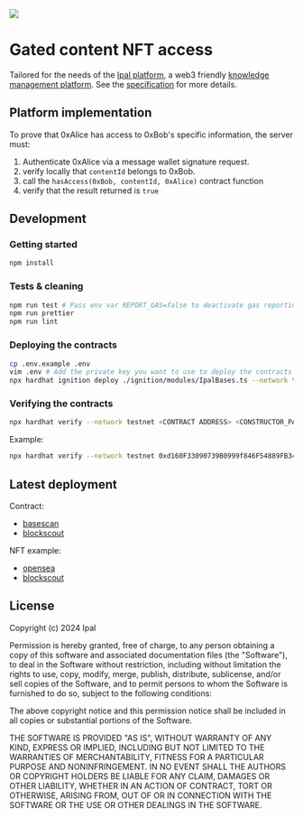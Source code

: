 ![](https://i-p.rmcdn.net/65fd9abf114acc00326b972c/4693032/image-dbef989c-7504-46cf-97e1-410a19916f20.png?e=webp&nll=true)

# Gated content NFT access

Tailored for the needs of the [Ipal platform](https://app.ipal.network/), a web3 friendly [knowledge management platform](https://en.wikipedia.org/wiki/Knowledge_management_software).
See the [specification](./contracts/erc4908/README.md) for more details.

## Platform implementation

To prove that 0xAlice has access to 0xBob's specific information, the server must:

1. Authenticate 0xAlice via a message wallet signature request.
2. verify locally that `contentId` belongs to 0xBob.
3. call the `hasAccess(0xBob, contentId, 0xAlice)` contract function
4. verify that the result returned is `true`

## Development

### Getting started

```sh
npm install
```

### Tests & cleaning

```sh
npm run test # Pass env var REPORT_GAS=false to deactivate gas reporting
npm run prettier
npm run lint
```

### Deploying the contracts

```sh
cp .env.example .env
vim .env # Add the private key you want to use to deploy the contracts
npx hardhat ignition deploy ./ignition/modules/IpalBases.ts --network testnet --reset
```

### Verifying the contracts

```sh
npx hardhat verify --network testnet <CONTRACT ADDRESS> <CONSTRUCTOR_PARAMETERS>
```

Example:
```sh
npx hardhat verify --network testnet 0xd160F33090739B0999f846F54889FB344E4153f9 "https://arweave.net/Z9Gjl2bj793kIIIOOYlXVpHTZMRfJlicqybj8iY4KsE"
```

## Latest deployment

Contract:
- [basescan](https://sepolia.basescan.org/address/0xd160F33090739B0999f846F54889FB344E4153f9#writeContract)
- [blockscout](https://base-sepolia.blockscout.com/token/0xd160F33090739B0999f846F54889FB344E4153f9)

NFT example:
- [opensea](https://testnets.opensea.io/assets/base-sepolia/0xd160F33090739B0999f846F54889FB344E4153f9/0)
- [blockscout](https://base-sepolia.blockscout.com/token/0xd160F33090739B0999f846F54889FB344E4153f9/instance/0)

## License

Copyright (c) 2024 Ipal

Permission is hereby granted, free of charge, to any person obtaining a copy of this software and associated documentation files (the "Software"), to deal in the Software without restriction, including without limitation the rights to use, copy, modify, merge, publish, distribute, sublicense, and/or sell copies of the Software, and to permit persons to whom the Software is furnished to do so, subject to the following conditions:

The above copyright notice and this permission notice shall be included in all copies or substantial portions of the Software.

THE SOFTWARE IS PROVIDED "AS IS", WITHOUT WARRANTY OF ANY KIND, EXPRESS OR IMPLIED, INCLUDING BUT NOT LIMITED TO THE WARRANTIES OF MERCHANTABILITY, FITNESS FOR A PARTICULAR PURPOSE AND NONINFRINGEMENT. IN NO EVENT SHALL THE AUTHORS OR COPYRIGHT HOLDERS BE LIABLE FOR ANY CLAIM, DAMAGES OR OTHER LIABILITY, WHETHER IN AN ACTION OF CONTRACT, TORT OR OTHERWISE, ARISING FROM, OUT OF OR IN CONNECTION WITH THE SOFTWARE OR THE USE OR OTHER DEALINGS IN THE SOFTWARE.
